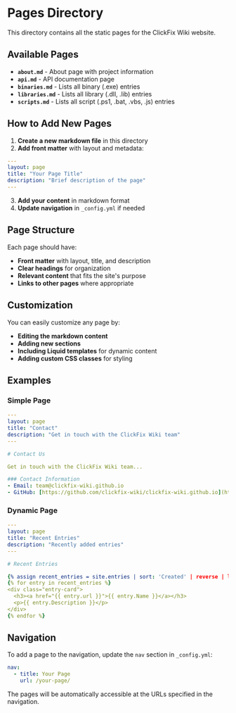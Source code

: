 # Pages Directory

This directory contains all the static pages for the ClickFix Wiki website.

## Available Pages

- **`about.md`** - About page with project information
- **`api.md`** - API documentation page
- **`binaries.md`** - Lists all binary (.exe) entries
- **`libraries.md`** - Lists all library (.dll, .lib) entries
- **`scripts.md`** - Lists all script (.ps1, .bat, .vbs, .js) entries

## How to Add New Pages

1. **Create a new markdown file** in this directory
2. **Add front matter** with layout and metadata:

```yaml
---
layout: page
title: "Your Page Title"
description: "Brief description of the page"
---
```

3. **Add your content** in markdown format
4. **Update navigation** in `_config.yml` if needed

## Page Structure

Each page should have:
- **Front matter** with layout, title, and description
- **Clear headings** for organization
- **Relevant content** that fits the site's purpose
- **Links to other pages** where appropriate

## Customization

You can easily customize any page by:
- **Editing the markdown content**
- **Adding new sections**
- **Including Liquid templates** for dynamic content
- **Adding custom CSS classes** for styling

## Examples

### Simple Page
```yaml
---
layout: page
title: "Contact"
description: "Get in touch with the ClickFix Wiki team"
---

# Contact Us

Get in touch with the ClickFix Wiki team...

### Contact Information
- Email: team@clickfix-wiki.github.io
- GitHub: [https://github.com/clickfix-wiki/clickfix-wiki.github.io](https://github.com/clickfix-wiki/clickfix-wiki.github.io)
```

### Dynamic Page
```yaml
---
layout: page
title: "Recent Entries"
description: "Recently added entries"
---

# Recent Entries

{% assign recent_entries = site.entries | sort: 'Created' | reverse | limit: 10 %}
{% for entry in recent_entries %}
<div class="entry-card">
  <h3><a href="{{ entry.url }}">{{ entry.Name }}</a></h3>
  <p>{{ entry.Description }}</p>
</div>
{% endfor %}
```

## Navigation

To add a page to the navigation, update the `nav` section in `_config.yml`:

```yaml
nav:
  - title: Your Page
    url: /your-page/
```

The pages will be automatically accessible at the URLs specified in the navigation. 